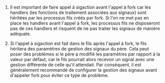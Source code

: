
1. Il est important de faire appel à sigaction avant l'appel à fork car les handlers (les fonctions de traitement associées aux signaux) sont héritées par les processus fils créés par fork. Si l'on ne met pas en place les handlers avant l'appel à fork, les processus fils ne disposeront pas de ces handlers et risquent de ne pas traiter les signaux de manière adéquate.


2. Si l'appel à sigaction est fait dans le fils après l'appel à fork, le fils héritera des paramètres de gestion des signaux du père. Cela peut poser des problèmes si le père a modifié les paramètres par rapport à la valeur par défaut, car le fils pourrait alors recevoir un signal avec une gestion différente de celle qu'il attendait. Par conséquent, il est généralement recommandé de configurer la gestion des signaux avant d'appeler fork pour éviter ce type de problème.
